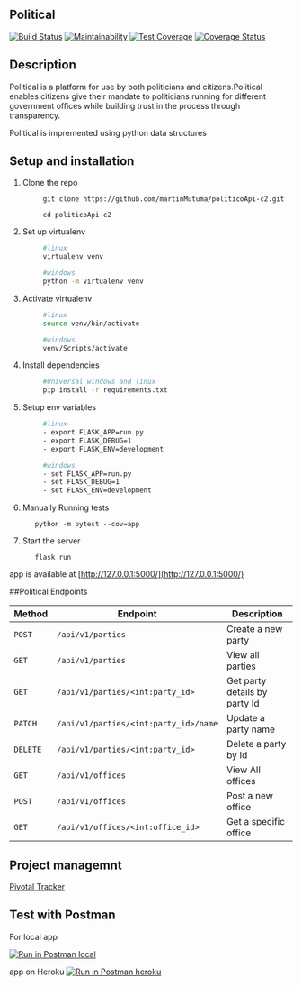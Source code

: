 ## Political 
[![Build Status](https://travis-ci.org/martinMutuma/politicoApi-c2.svg?branch=develop)](https://travis-ci.org/martinMutuma/politicoApi-c2)
[![Maintainability](https://api.codeclimate.com/v1/badges/b9d93f75e153d157012e/maintainability)](https://codeclimate.com/github/martinMutuma/politicoApi-c2/maintainability)
[![Test Coverage](https://api.codeclimate.com/v1/badges/b9d93f75e153d157012e/test_coverage)](https://codeclimate.com/github/martinMutuma/politicoApi-c2/test_coverage)
[![Coverage Status](https://coveralls.io/repos/github/martinMutuma/politicoApi-c2/badge.svg?branch=develop)](https://coveralls.io/github/martinMutuma/politicoApi-c2?branch=develop)

## Description
Political is a platform for use by both  politicians and citizens.Political enables citizens give their mandate to politicians running for different government offices
while building trust in the process through transparency.

Political is impremented  using python data structures

## Setup and installation
1. Clone the repo
   ```git
        git clone https://github.com/martinMutuma/politicoApi-c2.git

        cd politicoApi-c2
   ```

2. Set up virtualenv

        
   ```bash
        #linux
        virtualenv venv
   ```
    
   ```bash
        #windows
        python -m virtualenv venv
   `````

3. Activate virtualenv

        
   ```bash
        #linux
        source venv/bin/activate
   ```
  
   ```bash
        #windows
        venv/Scripts/activate
   ```
4. Install dependencies

   ```bash
        #Universal windows and linux
        pip install -r requirements.txt
   ```

5. Setup env variables
   ```bash  
        #linux
        - export FLASK_APP=run.py
        - export FLASK_DEBUG=1
        - export FLASK_ENV=development
   ```
   ```bash  
        #windows
        - set FLASK_APP=run.py
        - set FLASK_DEBUG=1
        - set FLASK_ENV=development
   ```
6. Manually Running tests
      ```
         python -m pytest --cov=app
      ```
7. Start the server
      ```
         flask run
      ```

app is available at [http://127.0.0.1:5000/](http://127.0.0.1:5000/)

##Political Endpoints

| Method   | Endpoint                             | Description                                 |
| -------- | ------------------------------------ | -------------------------------------       |
| `POST`   | `/api/v1/parties`                    | Create a new party                          |
| `GET`    | `/api/v1/parties`                    | View all parties                            |
| `GET`    | `/api/v1/parties/<int:party_id>`      | Get party details by party Id               |
| `PATCH`  | `/api/v1/parties/<int:party_id>/name` | Update a party  name                        |
| `DELETE` | `/api/v1/parties/<int:party_id>`      | Delete a party by Id                        |
| `GET`    | `/api/v1/offices`                    | View All offices                            |
| `POST`   | `/api/v1/offices`                    | Post a new office                           |
| `GET`    | `/api/v1/offices/<int:office_id>`    | Get a specific office                       |


## Project managemnt 
[Pivotal Tracker](https://www.pivotaltracker.com/n/projects/2241695)

## Test with Postman 

For local app

[![Run in Postman local](https://run.pstmn.io/button.svg)](https://app.getpostman.com/run-collection/11e358c7e2dac60c956f)

app on Heroku 
[![Run in Postman heroku](https://run.pstmn.io/button.svg)](https://app.getpostman.com/run-collection/c119a7e3214363b2729d)
